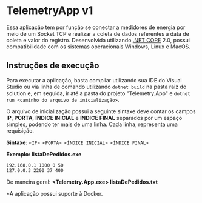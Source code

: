 # TelemetryApp v1
Essa aplicação tem por função se conectar a medidores de energia por meio de um Socket TCP e realizar a coleta de dados referentes à data de coleta e valor do registro.
Desenvolvida utilizando [.NET CORE](https://docs.microsoft.com/pt-br/dotnet/core/) 2.0, possui compatibilidade com os sistemas operacionais Windows, Linux e MacOS.

## Instruções de execução
Para executar a aplicação, basta compilar utilizando sua IDE do Visual Studio ou via linha de comando utilizando `dotnet build` na pasta raiz do solution e, em seguida, ir até a pasta do projeto "Telemetry.App" e `dotnet run <caminho do arquivo de inicialização>`.

 
O arquivo de inicialização possui a seguinte sintaxe deve contar os campos **IP**, **PORTA**, **ÍNDICE INICIAL** e **ÍNDICE FINAL** separados por um espaço simples, podendo ter mais de uma linha. Cada linha, representa uma requisição.

**Sintaxe:**
  `<IP> <PORTA> <ÍNDICE INICIAL> <ÍNDICE FINAL>`

**Exemplo: listaDePedidos.exe**

`192.168.0.1 1000 0 50`  
`127.0.0.3 2200 37 400`

De maneira geral:  **<Telemetry.App.exe> listaDePedidos.txt**

*A aplicação possui suporte à Docker.
